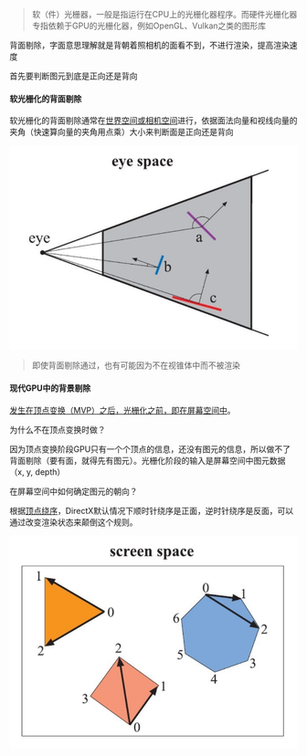 > 软（件）光栅器，一般是指运行在CPU上的光栅化器程序。而硬件光栅化器专指依赖于GPU的光栅化器，例如OpenGL、Vulkan之类的图形库

背面剔除，字面意思理解就是背朝着照相机的面看不到，不进行渲染，提高渲染速度

首先要判断图元到底是正向还是背向

#### 软光栅化的背面剔除

软光栅化的背面剔除通常在<u>世界空间或相机空间</u>进行，依据面法向量和视线向量的夹角（快速算向量的夹角用点乘）大小来判断面是正向还是背向

![image-20220420210746650](https://raw.githubusercontent.com/Vio1ette/blog-img/main/image-20220420210746650.png)

> 即使背面剔除通过，也有可能因为不在视锥体中而不被渲染

#### 现代GPU中的背景剔除

<u>发生在顶点变换（MVP）之后，光栅化之前，即在屏幕空间中</u>。

为什么不在顶点变换时做？

因为顶点变换阶段GPU只有一个个顶点的信息，还没有图元的信息，所以做不了背面剔除（要有面，就得先有图元）。光栅化阶段的输入是屏幕空间中图元数据（x, y, depth）

在屏幕空间中如何确定图元的朝向？

根据<u>顶点绕序</u>，DirectX默认情况下顺时针绕序是正面，逆时针绕序是反面，可以通过改变渲染状态来颠倒这个规则。

![image-20220420210725116](https://raw.githubusercontent.com/Vio1ette/blog-img/main/image-20220420210725116.png)

